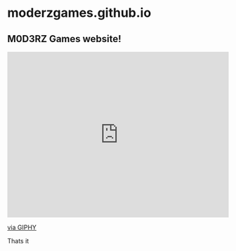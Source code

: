 # moderzgames.github.io
## M0D3RZ Games website!
<div style="width:100%;height:0;padding-bottom:75%;position:relative;"><iframe src="https://giphy.com/embed/xVXvIOnkGY8IU" width="100%" height="100%" style="position:absolute" frameBorder="0" class="giphy-embed" allowFullScreen></iframe></div><p><a href="https://giphy.com/gifs/chappelles-show-xVXvIOnkGY8IU">via GIPHY</a></p>
<p>Thats it</p>
